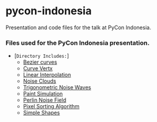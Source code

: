 # pycon-indonesia
Presentation and code files for the talk at PyCon Indonesia.

### Files used for the PyCon Indonesia presentation.

- [`Directory Includes:`]
  - [Bezier curves](https://github.com/neerajp99/pycon-indonesia/tree/master/bezier)
  - [Curve Vertx](https://github.com/neerajp99/pycon-indonesia/tree/master/curveVertex)
  - [Linear Interpolation](https://github.com/neerajp99/pycon-indonesia/tree/master/linear_Interpolation)
  - [Noise Clouds](https://github.com/neerajp99/pycon-indonesia/tree/master/noise/noise)
  - [Trigonometric Noise Waves](https://github.com/neerajp99/pycon-indonesia/tree/master/noise_trigonometry)
  - [Paint Simulation](https://github.com/neerajp99/pycon-indonesia/tree/master/paint_simulation)
  - [Perlin Noise Field](https://github.com/neerajp99/pycon-indonesia/tree/master/perlin_noise_field)
  - [Pixel Sorting Algorithm](https://github.com/neerajp99/pycon-indonesia/tree/master/pixel_sorting)
  - [Simple Shapes](https://github.com/neerajp99/pycon-indonesia/tree/master/rectangle_shapes)



